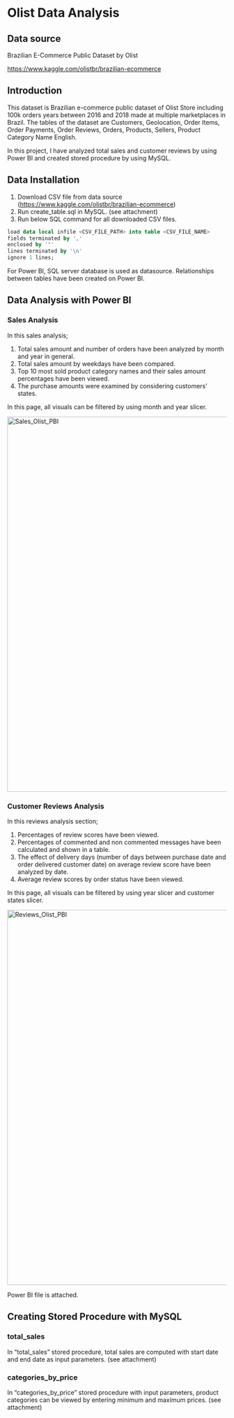 # Olist Data Analysis
## Data source
Brazilian E-Commerce Public Dataset by Olist

https://www.kaggle.com/olistbr/brazilian-ecommerce

## Introduction


This dataset is Brazilian e-commerce public dataset of Olist Store including 100k orders years between 2016 and 2018 made at multiple marketplaces in Brazil. The tables of the dataset are Customers, Geolocation, Order Items, Order Payments, Order Reviews, Orders, Products, Sellers, Product Category Name English. 

In this project, I have analyzed total sales and customer reviews by using Power BI and created stored procedure by using MySQL.


## Data Installation

1. Download CSV file from data source (https://www.kaggle.com/olistbr/brazilian-ecommerce)
2. Run create_table.sql in MySQL. (see attachment)
3. Run below SQL command for all downloaded CSV files.

```sql
load data local infile <CSV_FILE_PATH> into table <CSV_FILE_NAME>
fields terminated by ','
enclosed by '"'
lines terminated by '\n'
ignore 1 lines;

```
For Power BI, SQL server database is used as datasource. Relationships between tables have been created on Power BI.

## Data Analysis with Power BI

### Sales Analysis
In this sales analysis;

1. 	Total sales amount and number of orders have been analyzed by month and year in general.
2. 	Total sales amount by weekdays have been compared. 
3. 	Top 10 most sold product category names and their sales amount percentages have been viewed.
4. 	The purchase amounts were examined by considering customers’ states. 

In this page, all visuals can be filtered by using month and year slicer.

<img width="861" alt="Sales_Olist_PBI" src="https://user-images.githubusercontent.com/92820578/138098891-dcab1b75-60e7-4081-89f5-dd0fd6c4a842.png">

### Customer Reviews Analysis
In this reviews analysis section;

1. Percentages of review scores have been viewed. 
2. Percentages of commented and non commented messages have been calculated and shown in a table. 
3. The effect of delivery days (number of days between purchase date and order delivered customer date) on average review score have been analyzed by date. 
4. Average review scores by order status have been viewed. 

In this page, all visuals can be filtered by using year slicer and customer states slicer.

<img width="861" alt="Reviews_Olist_PBI" src="https://user-images.githubusercontent.com/92820578/138098911-ecb9e822-991e-4b15-b129-b2f11461d639.png">

Power BI file is attached.

## Creating Stored Procedure with MySQL

### total_sales

In “total_sales” stored procedure, total sales are computed with start date and end date as input parameters. (see attachment)

### categories_by_price

In “categories_by_price” stored procedure with input parameters, product categories can be viewed by entering minimum and maximum prices. (see attachment)
